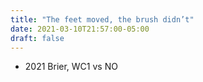 ```yaml
---
title: "The feet moved, the brush didn’t"
date: 2021-03-10T21:57:00-05:00
draft: false
---
```

- 2021 Brier, WC1 vs NO